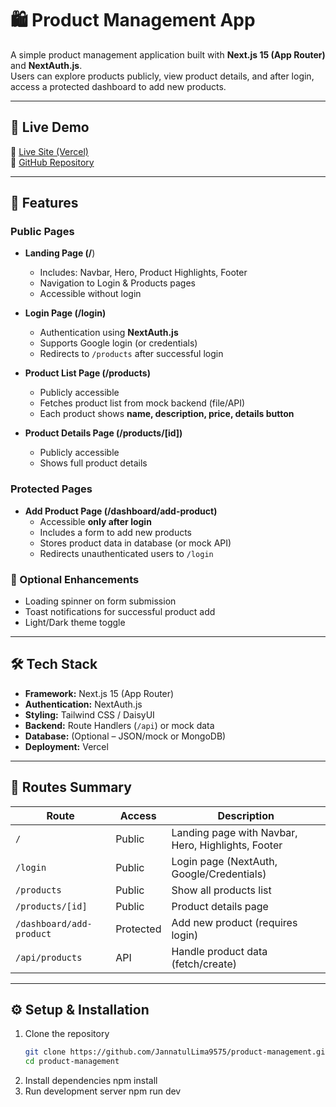# 🛍️ Product Management App

A simple product management application built with **Next.js 15 (App Router)** and **NextAuth.js**.  
Users can explore products publicly, view product details, and after login, access a protected dashboard to add new products.

---

## 🚀 Live Demo
🔗 [Live Site (Vercel)](https://product-management-ruddy-chi.vercel.app/)  
🔗 [GitHub Repository](https://github.com/JannatulLima9575/product-management)

---

## 📌 Features

### Public Pages
- **Landing Page (/**)  
  - Includes: Navbar, Hero, Product Highlights, Footer  
  - Navigation to Login & Products pages  
  - Accessible without login  

- **Login Page (/login)**  
  - Authentication using **NextAuth.js**  
  - Supports Google login (or credentials)  
  - Redirects to `/products` after successful login  

- **Product List Page (/products)**  
  - Publicly accessible  
  - Fetches product list from mock backend (file/API)  
  - Each product shows **name, description, price, details button**  

- **Product Details Page (/products/[id])**  
  - Publicly accessible  
  - Shows full product details  

### Protected Pages
- **Add Product Page (/dashboard/add-product)**  
  - Accessible **only after login**  
  - Includes a form to add new products  
  - Stores product data in database (or mock API)  
  - Redirects unauthenticated users to `/login`

### 🔧 Optional Enhancements
- Loading spinner on form submission  
- Toast notifications for successful product add  
- Light/Dark theme toggle  

---

## 🛠️ Tech Stack
- **Framework:** Next.js 15 (App Router)  
- **Authentication:** NextAuth.js  
- **Styling:** Tailwind CSS / DaisyUI  
- **Backend:** Route Handlers (`/api`) or mock data  
- **Database:** (Optional – JSON/mock or MongoDB)  
- **Deployment:** Vercel  

---

## 📂 Routes Summary

| Route                         | Access      | Description |
|-------------------------------|-------------|-------------|
| `/`                           | Public      | Landing page with Navbar, Hero, Highlights, Footer |
| `/login`                      | Public      | Login page (NextAuth, Google/Credentials) |
| `/products`                   | Public      | Show all products list |
| `/products/[id]`              | Public      | Product details page |
| `/dashboard/add-product`      | Protected   | Add new product (requires login) |
| `/api/products`               | API         | Handle product data (fetch/create) |

---

## ⚙️ Setup & Installation

1. Clone the repository
   ```bash
   git clone https://github.com/JannatulLima9575/product-management.git
   cd product-management
2. Install dependencies
   npm install
3. Run development server
   npm run dev
